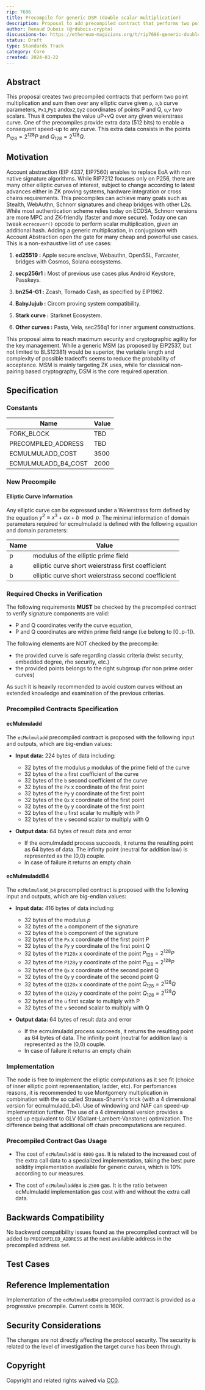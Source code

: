 ```yaml
---
rip: 7696
title: Precompile for generic DSM (double scalar multiplication)
description: Proposal to add precompiled contract that performs two point multiplication and an addition over any elliptic curve.
author: Renaud Dubois (@rdubois-crypto)
discussions-to: https://ethereum-magicians.org/t/rip7696-generic-double-scalar-multiplication-dsm-for-all-curves/19798
status: Draft
type: Standards Track
category: Core
created: 2024-03-22
---
```


## Abstract

This proposal creates two precompiled contracts that perform two point multiplication and sum then over any elliptic curve  given `p`, `a`,`b` curve parameters,   `Px1`,`Py1` and`Qx2`,`Qy2` coordinates of points  P and Q, `u`,`v` two scalars. Thus it computes the value uP+vQ over any given weierstrass curve. One of the precompiles provide extra data (512 bits) to enable a consequent speed-up to any curve. This extra data consists in the points $P_{128}=2^{128}P$ and $Q_{128}=2^{128}Q$.


## Motivation

Account abstraction (EIP 4337, EIP7560) enables to replace EoA with non native signature algorithms. While RIP7212 focuses only on P256, 
there are many other elliptic curves of interest, subject to change according to latest advances either in ZK proving systems, hardware integration or cross chains requirements. This precompiles can achieve many goals such as Stealth, WebAuthn, Schnorr signatures and cheap bridges with other L2s. While most authentication scheme relies today on ECDSA, Schnorr versions are more MPC and ZK-friendly (faster and more secure). Today one can  tweak `ecrecover()` opcode to perform scalar multiplication, given an additional hash. Adding a generic multiplication, in conjugaison with Account Abstraction open the gate for many cheap and powerful use cases. This is a non-exhaustive list of use cases:

1. **ed25519 :** Apple secure enclave,  Webauthn, OpenSSL, Farcaster, bridges with Cosmos, Solana ecosystems.

2. **secp256r1 :** Most of previous use cases plus Android Keystore, Passkeys.

3. **bn254-G1 :** Zcash, Tornado Cash, as specified by EIP1962.

4. **BabyJujub :** Circom proving system compatibility.

5. **Stark curve :** Starknet Ecosystem.

6. **Other curves :** Pasta, Vela, sec256q1 for inner argument constructions.


This proposal aims to reach maximum security and cryptographic agility for the key management. 
While a generic MSM (as proposed by EIP2537, but not limited to BLS12381) would be superior, the variable length and complexity of possible tradeoffs seems to reduce the probability of acceptance. MSM is mainly targeting ZK uses, while for classical non-pairing based cryptography, DSM is the core required operation.


## Specification

### Constants

| Name                  | Value                                                                           |
|-----------------------|---------------------------------------------------------------------------------|
| FORK_BLOCK            | 	TBD             
| PRECOMPILED_ADDRESS            | 	TBD           
| ECMULMULADD_COST            |  3500
| ECMULMULADD_B4_COST            |  2000
                                                                               
### New Precompile
#### Elliptic Curve Information

Any elliptic curve can be expressed under a Weierstrass form defined by the equation $y^2 ≡ x^3 + ax + b \mod p.$ The minimal information of domain parameters required for ecmulmuladd is defined with the following equation and domain parameters:


| Name                       | Value                                                                        |
|----------------------------|------------------------------------------------------------------------------|
| p                     | modulus of the elliptic prime field                     |
| a                      |elliptic curve short weierstrass first coefficient                          |
| b                  | elliptic curve short weierstrass second coefficient |





### Required Checks in Verification

The following requirements **MUST** be checked by the precompiled contract to verify signature components are valid:
- P and Q coordinates verify the curve equation,
- P and Q coordinates are within prime field range (i.e belong to [0..p-1]).
 
The following elements are NOT checked by the precompile:
 - the provided curve is safe regarding classic criteria (twist security, embedded degree, rho security, etc.)
 - the provided points belongs to the right subgroup (for non prime order curves)


As such it is heavily recommended to avoid custom curves without an extended knowledge and examination of the previous criterias.

### Precompiled Contracts Specification
#### ecMulmuladd
The `ecMulmuladd` precompiled contract is proposed with the following input and outputs, which are big-endian values:

- **Input data:** 224 bytes of data including:
    - 32 bytes of the modulus `p` modulus of the prime field of the curve
    - 32 bytes of the `a` first coefficient of the curve
    - 32 bytes of the `b` second coefficient of the curve
    - 32 bytes of the `Px` x coordinate of the first point
    - 32 bytes of the `Py` y coordinate of the first point
    - 32 bytes of the `Qx` x coordinate of the first point
    - 32 bytes of the `Qy` y coordinate of the first point
    - 32 bytes of the `u` first scalar to multiply with P
    - 32 bytes of the `v` second scalar to multiply with Q
   

- **Output data:** 64 bytes of result data and error
    - If the ecmulmuladd process succeeds, it returns the resulting point as 64 bytes of data. The infinity point (neutral for addition law) is represented as the (0,0) couple.
    - In case of failure it returns an empty chain

#### ecMulmuladdB4

The `ecMulmuladd_b4` precompiled contract is proposed with the following input and outputs, which are big-endian values:

- **Input data:** 416 bytes of data including:
    - 32 bytes of the modulus $p$
    - 32 bytes of the `a` component of the signature
    - 32 bytes of the `b` component of the signature
    - 32 bytes of the `Px` x coordinate of the first point P
    - 32 bytes of the `Py` y coordinate of the first point Q
    - 32 bytes of the `P128x` x coordinate of the point $P_{128}=2^{128}P$  
    - 32 bytes of the `P128y` y coordinate of the point  $P_{128}=2^{128}P$  
    - 32 bytes of the `Qx` x coordinate of the second point Q
    - 32 bytes of the `Qy` y coordinate of the second point Q  
    - 32 bytes of the `Q128x` x coordinate of the point $Q_{128}=2^{128}Q$  
    - 32 bytes of the `Q128y` y coordinate of the point  $Q_{128}=2^{128}Q$  
    - 32 bytes of the `u` first scalar to multiply with P
    - 32 bytes of the `v` second scalar to multiply with Q
   


- **Output data:** 64 bytes of result data and error
    - If the ecmulmuladd process succeeds, it returns the resulting point as 64 bytes of data. The infinity point (neutral for addition law) is represented as the (0,0) couple.
    - In case of failure it returns an empty chain

### Implementation 

The node is free to implement the elliptic computations as it see fit (choice of inner elliptic point reprensentation, ladder, etc). For perfomances reasons, it is recommended to use Montgomery multiplication in combination with the so called Strauss-Shamir's trick (with a 4 dimensional version for ecmulmuladd_b4). Use of windowing and NAF can speed-up implementation further. The use of a 4 dimensional version provides a speed up equivalent to GLV (Gallant-Lambert-Vanstone) optimization. The difference being that additional off chain precomputations are required.


### Precompiled Contract Gas Usage

- The cost of `ecMulmuladd` is `4000` gas. It is related to the increased cost of the extra call data to a specialized implementation, taking the best pure solidity implementation available for generic curves, which is 10% according to our measures.

- The cost of `ecMulmuladdB4` is `2500` gas. It is the ratio between ecMulmuladd implementation gas cost with and without the extra call data.
               

## Backwards Compatibility

No backward compatibility issues found as the precompiled contract will be added to `PRECOMPILED_ADDRESS` at the next available address in the precompiled address set.

## Test Cases

## Reference Implementation

Implementation of the `ecMulmuladdB4` precompiled contract is provided as a progressive precompile. Current costs is 160K. 

## Security Considerations

The changes are not directly affecting the protocol security. The security is related to the level of investigation the target curve has been through.


## Copyright

Copyright and related rights waived via [CC0](../LICENSE.md).
